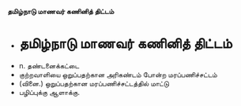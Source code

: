 **தமிழ்நாடு மாணவர் கணினித் திட்டம்**
- # தமிழ்நாடு மாணவர் கணினித் திட்டம்
- n. தண்டனைக்கட்டை
- குற்றவாளியை ஒறுப்பதற்கான அரிகண்டம் போன்ற மரப்பணிச்சட்டம்
- (வினை.) ஒறுப்பதற்கான மரப்பணிச்சட்டத்தில் மாட்டு
- பழிப்புக்கு ஆளாக்கு.


